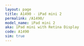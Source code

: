 ```yaml
---
layout: page
title: A1490 - iPad mini 2
permalink: /A1490/
model_name: iPad mini 2
aka: iPad mini with Retina Display
code: A1490
sim: true
---
```


